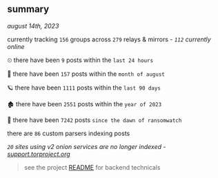 
## summary
_august 14th, 2023_

currently tracking `156` groups across `279` relays & mirrors - _`112` currently online_

⏲ there have been `9` posts within the `last 24 hours`

🦈 there have been `157` posts within the `month of august`

🪐 there have been `1111` posts within the `last 90 days`

🏚 there have been `2551` posts within the `year of 2023`

🦕 there have been `7242` posts `since the dawn of ransomwatch`

there are `86` custom parsers indexing posts

_`20` sites using v2 onion services are no longer indexed - [support.torproject.org](https://support.torproject.org/onionservices/v2-deprecation/)_

> see the project [README](https://github.com/joshhighet/ransomwatch#ransomwatch--) for backend technicals
